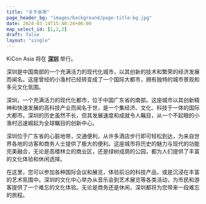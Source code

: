 ```yaml
---
title: "关于会场"
page_header_bg: "images/background/page-title-bg.jpg"
date: 2024-03-14T15:40:24+06:00
map_select_id: [1,2,3]
draft: false
layout: "single"
---
```



KiCon Asia 将在 **[深圳](https://baike.baidu.com/item/%E6%B7%B1%E5%9C%B3%E5%B8%82/11044365?fr=ge_ala)** 举行。

深圳是中国南部的一个充满活力的现代化城市，以其创新的技术和繁荣的经济发展而闻名。这座曾经的小渔村已经转变成了一个国际大都市，拥有独特的城市景观和多元文化氛围。

深圳，一个充满活力的现代化都市，位于中国广东省的南部。这座城市以其创新精神和快速发展的高科技产业而闻名于世，是一个集经济、文化、科技于一体的国际大都市。深圳的历史虽然不长，但其发展速度和成就令人瞩目，从一个不起眼的小渔村迅速崛起为全球瞩目的创新中心。

深圳位于广东省的心脏地带，交通便利，从许多酒店步行即可轻松到达，为来自世界各地的访客和商务人士提供了极大的便利。这座城市将历史的魅力与现代的功能完美融合，无论是高楼林立的商业区，还是绿树成荫的公园，都为人们提供了丰富的文化体验和休闲选择。

在这里，您可以参加各种国际会议和展览，体验前沿的科技产品，或是沉浸在丰富的艺术氛围中。深圳的文化中心举办从音乐会到艺术展览等各类活动，为市民和游客提供了一个难忘的文化体验。无论是商务还是休闲，深圳都将为您带来一段难忘的旅程。
